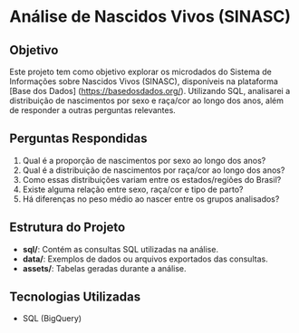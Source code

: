# Análise de Nascidos Vivos (SINASC)

## Objetivo
Este projeto tem como objetivo explorar os microdados do Sistema de Informações sobre Nascidos Vivos (SINASC), disponíveis na plataforma [Base dos Dados] (https://basedosdados.org/). 
Utilizando SQL, analisarei a distribuição de nascimentos por sexo e raça/cor ao longo dos anos, além de responder a outras perguntas relevantes.

## Perguntas Respondidas
1. Qual é a proporção de nascimentos por sexo ao longo dos anos?
2. Qual é a distribuição de nascimentos por raça/cor ao longo dos anos?
3. Como essas distribuições variam entre os estados/regiões do Brasil?
4. Existe alguma relação entre sexo, raça/cor e tipo de parto?
5. Há diferenças no peso médio ao nascer entre os grupos analisados?

## Estrutura do Projeto
- **sql/**: Contém as consultas SQL utilizadas na análise.
- **data/**: Exemplos de dados ou arquivos exportados das consultas.
- **assets/**: Tabelas geradas durante a análise.

## Tecnologias Utilizadas
- SQL (BigQuery)
